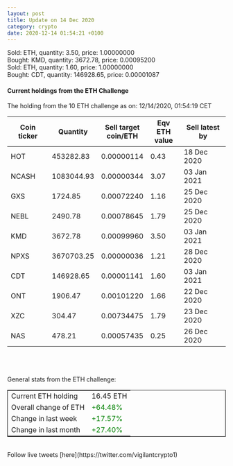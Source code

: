 ```yaml
---
layout: post
title: Update on 14 Dec 2020
category: crypto
date: 2020-12-14 01:54:21 +0100
---
```

<!-- Global site tag (gtag.js) - Google Analytics -->
<script async src="https://www.googletagmanager.com/gtag/js?id=UA-103831149-5"></script>
<script>
  window.dataLayer = window.dataLayer || [];
  function gtag(){dataLayer.push(arguments);}
  gtag('js', new Date());

  gtag('config', 'UA-103831149-5');
</script>
Sold: ETH, quantity:         3.50, price:   1.00000000<br>Bought: KMD, quantity:      3672.78, price:   0.00095200<br>Sold: ETH, quantity:         1.60, price:   1.00000000<br>Bought: CDT, quantity:    146928.65, price:   0.00001087<br>

#### Current holdings from the ETH Challenge

The holding from the 10 ETH challenge as on: 12/14/2020, 01:54:19 CET

|Coin ticker|Quantity|Sell target<br>coin/ETH|Eqv ETH<br>value|Sell latest by|
|-----------|--------|-----------|-----------|--------------|
HOT|453282.83|  0.00000114|0.43|18 Dec 2020|
NCASH|1083044.93|  0.00000344|3.07|03 Jan 2021|
GXS|1724.85|  0.00072240|1.16|25 Dec 2020|
NEBL|2490.78|  0.00078645|1.79|25 Dec 2020|
KMD|3672.78|  0.00099960|3.50|03 Jan 2021|
NPXS|3670703.25|  0.00000036|1.21|28 Dec 2020|
CDT|146928.65|  0.00001141|1.60|03 Jan 2021|
ONT|1906.47|  0.00101220|1.66|22 Dec 2020|
XZC|304.47|  0.00734475|1.79|23 Dec 2020|
NAS|478.21|  0.00057435|0.25|26 Dec 2020|

<br>
<br>
<br>
General stats from the ETH challenge:

<table style="border:1px solid black;margin-left:auto;margin-right:auto;">
	<tbody>
	<tr>
		<td>Current ETH holding</td>
		<td>     16.45 ETH</td>
	</tr>
	<tr>
		<td>Overall change of ETH</td>
		<td><font color="green">+64.48%</font></td>
	</tr>
	<tr>
		<td>Change in last week</td>
		<td><font color="green">+17.57%</font></td>
	</tr>
	<tr>
		<td>Change in last month</td>
		<td><font color="green">+27.40%</font></td>
	</tr>
	</tbody>
</table>

<br>
Follow live tweets [here](https://twitter.com/vigilantcrypto1)
<br>
<br>